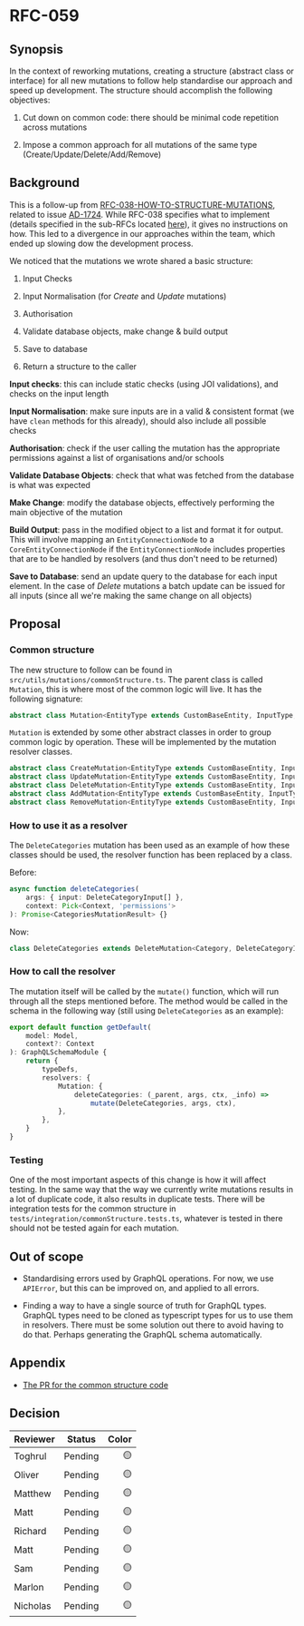 # RFC-059

## Synopsis

In the context of reworking mutations, creating a structure (abstract class or interface) for
all new mutations to follow help standardise our approach and speed up development. The
structure should accomplish the following objectives:

1. Cut down on common code: there should be minimal code repetition across mutations

2. Impose a common approach for all mutations of the same type (Create/Update/Delete/Add/Remove)

## Background

This is a follow-up from
[RFC-038-HOW-TO-STRUCTURE-MUTATIONS](https://github.com/KL-Engineering/user-service/tree/main/documents/rfc/038-How-to-structure-mutations.md),
related to issue [AD-1724](https://calmisland.atlassian.net/browse/AD-1724).
While RFC-038 specifies what to implement (details specified in the sub-RFCs located
[here](https://github.com/KL-Engineering/user-service/tree/main/documents/rfc/mutations/)),
it gives no instructions on how. This led to a divergence in our approaches within the team,
which ended up slowing dow the development process.

We noticed that the mutations we wrote shared a basic structure:

1. Input Checks

2. Input Normalisation (for *Create* and *Update* mutations)

3. Authorisation

4. Validate database objects, make change & build output

5. Save to database

6. Return a structure to the caller

**Input checks**: this can include static checks (using JOI validations),
and checks on the input length

**Input Normalisation**: make sure inputs are in a valid & consistent format
(we have `clean` methods for this already), should also include all possible checks

**Authorisation**: check if the user calling the mutation has the appropriate
permissions against a list of organisations and/or schools

**Validate Database Objects**: check that what was fetched from the database is
what was expected

**Make Change**: modify the database objects, effectively performing the main
objective of the mutation

**Build Output**: pass in the modified object to a list and format it for output.
This will involve mapping an `EntityConnectionNode` to a `CoreEntityConnectionNode`
if the `EntityConnectionNode` includes properties that are to be handled by resolvers
(and thus don't need to be returned)

**Save to Database**: send an update query to the database for each input element.
In the case of *Delete* mutations a batch update can be issued for all inputs
(since all we're making the same change on all objects)

## Proposal

### Common structure

The new structure to follow can be found in `src/utils/mutations/commonStructure.ts`.
The parent class is called `Mutation`, this is where most of the common logic will live.
It has the following signature:

``` typescript
abstract class Mutation<EntityType extends CustomBaseEntity, InputType, OutputType> {}
```

`Mutation` is extended by some other abstract classes in order to group common logic
by operation. These will be implemented by the mutation resolver classes.

``` typescript
abstract class CreateMutation<EntityType extends CustomBaseEntity, InputType, OutputType> {}
abstract class UpdateMutation<EntityType extends CustomBaseEntity, InputType, OutputType> {}
abstract class DeleteMutation<EntityType extends CustomBaseEntity, InputType, OutputType> {}
abstract class AddMutation<EntityType extends CustomBaseEntity, InputType, OutputType, ModifiedEntityType extends CustomBaseEntity> {}
abstract class RemoveMutation<EntityType extends CustomBaseEntity, InputType, OutputType, ModifiedEntityType extends CustomBaseEntity> {}
```

### How to use it as a resolver

The `DeleteCategories` mutation has been used as an example of how these classes should be used, the resolver function has been replaced by a class.

Before:

``` typescript
async function deleteCategories(
    args: { input: DeleteCategoryInput[] },
    context: Pick<Context, 'permissions'>
): Promise<CategoriesMutationResult> {}
```

Now:

``` typescript
class DeleteCategories extends DeleteMutation<Category, DeleteCategoryInput, CategoriesMutationResult> {}
```

### How to call the resolver

The mutation itself will be called by the `mutate()` function, which will run through all
the steps mentioned before. The method would be called in the schema in the following way
(still using `DeleteCategories` as an example):

``` typescript
export default function getDefault(
    model: Model,
    context?: Context
): GraphQLSchemaModule {
    return {
        typeDefs,
        resolvers: {
            Mutation: {
                deleteCategories: (_parent, args, ctx, _info) =>
                    mutate(DeleteCategories, args, ctx),
            },
        },
    }
}
```

### Testing

One of the most important aspects of this change is how it will affect testing. In the same way
that the way we currently write mutations results in a lot of duplicate code, it also results
in duplicate tests. There will be integration tests for the common structure in
`tests/integration/commonStructure.tests.ts`, whatever is tested in there should not
be tested again for each mutation.

## Out of scope

* Standardising errors used by GraphQL operations. For now, we use `APIError`, but this
can be improved on, and applied to all errors.

* Finding a way to have a single source of truth for GraphQL types. GraphQL types need
to be cloned as typescript types for us to use them in resolvers. There must be some
solution out there to avoid having to do that. Perhaps generating the GraphQL schema
automatically.

## Appendix

* [The PR for the common structure code](https://bitbucket.org/calmisland/kidsloop-user-service/pull-requests/729)

## Decision

|     Reviewer     |  Status  | Color  |
|------------------|----------|-------:|
| Toghrul          | Pending  |   🟡   |
| Oliver           | Pending  |   🟡   |
| Matthew          | Pending  |   🟡   |
| Matt             | Pending  |   🟡   |
| Richard          | Pending  |   🟡   |
| Matt             | Pending  |   🟡   |
| Sam              | Pending  |   🟡   |
| Marlon           | Pending  |   🟡   |
| Nicholas         | Pending  |   🟡   |

